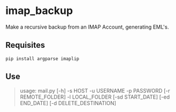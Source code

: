 # imap_backup
Make a recursive backup from an IMAP Account, generating EML's.

## Requisites

``` pip install argparse imaplip ```

## Use

>usage: mail.py [-h] -s HOST -u USERNAME -p PASSWORD [-r REMOTE_FOLDER] -l
               LOCAL_FOLDER [-sd START_DATE] [-ed END_DATE]
               [-d DELETE_DESTINATION]
